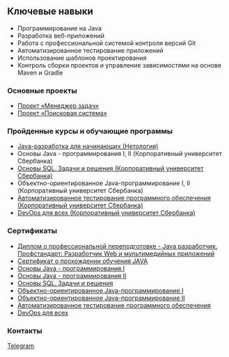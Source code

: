 ## Ключевые навыки
* Программирование на Java
* Разработка веб-приложений
* Работа с профессиональной системой контроля версий Git
* Автоматизированное тестирование приложений
* Использование шаблонов проектирования
* Контроль сборки проектов и управление зависимостями на основе Maven и Gradle

### Основные проекты

* [Проект «Менеджер задач»](https://github.com/elenalem3/TaskManager)
* [Проект «Поисковая система»](https://github.com/elenalem3/pcs-final-diplom)

### Пройденные курсы и обучающие программы
* [Java-разработка для начинающих (Нетология)]( https://cat.2035.university/rall/course/18723/?_ga=2.28831803.643243159.1670099510-1890383760.1651844711)
* Основы Java - программирования I, II (Корпоративный университет Сбербанка)
* [Основы SQL. Задачи и решения (Корпоративный университет Сбербанка)](https://sberuniversity.ru/learning/courses/hard-skills/osnovy-sql-i-baz-dannykh9858/)
* Объектно-ориентированное Java-программирование I, II (Корпоративный университет Сбербанка)
* [Автоматизированное тестирование программного обеспечения (Корпоративный университет Сбербанка)](https://github.com/elenalem3/elenalem3/blob/30344fffbb745d3ade57ae366fcd80187c09e408/%D0%9F%D1%80%D0%BE%D0%B3%D1%80%D0%B0%D0%BC%D0%BC%D0%B0%20%D0%BA%D1%83%D1%80%D1%81%D0%B0%20%D0%90%D0%A2%D0%9F%D0%9E.JPG)
* [DevOps для всех (Корпоративный университет Сбербанка)](https://github.com/elenalem3/elenalem3/blob/30344fffbb745d3ade57ae366fcd80187c09e408/%D0%9F%D1%80%D0%BE%D0%B3%D1%80%D0%B0%D0%BC%D0%BC%D0%B0%20DevOps.JPG)

### Сертификаты
* [Диплом о профессиональной переподготовке - Java разработчик. Профстандарт: Разработчик Web и мультимедийных приложений](https://github.com/elenalem3/elenalem3/blob/master/%D0%94%D0%B8%D0%BF%D0%BB%D0%BE%D0%BC.JPG)
* [Сертификат о прохождении обучения JAVA](https://github.com/elenalem3/elenalem3/blob/master/certificate.pdf)
* [Основы Java - программирования I](https://github.com/elenalem3/elenalem3/blob/master/%D0%A1%D0%B1%D0%B5%D1%80%D1%83%D0%BD%D0%B8%D0%B2%D0%B5%D1%80.JPG)
* [Основы Java - программирования II](https://github.com/elenalem3/elenalem3/blob/1855c5f22f170ba6d78e3f30ee8d41428f75e76a/%D0%9E%D1%81%D0%BD%D0%BE%D0%B2%D1%8B%20Java%202.JPG)
* [Основы SQL. Задачи и решения](https://github.com/elenalem3/elenalem3/blob/1855c5f22f170ba6d78e3f30ee8d41428f75e76a/%D0%9E%D1%81%D0%BD%D0%BE%D0%B2%D1%8B%20SQL.JPG)
* [Объектно-ориентированное Java-программирование I](https://github.com/elenalem3/elenalem3/blob/1855c5f22f170ba6d78e3f30ee8d41428f75e76a/%D0%9E%D0%9E%D0%9F%201%20%D0%A1%D0%B1%D0%B5%D1%80.JPG)
* [Объектно-ориентированное Java-программирование II](https://github.com/elenalem3/elenalem3/blob/1855c5f22f170ba6d78e3f30ee8d41428f75e76a/%D0%9E%D0%9E%D0%9F%202%20%D0%A1%D0%B1%D0%B5%D1%80.JPG)
* [Автоматизированное тестирование программного обеспечения](https://github.com/elenalem3/elenalem3/blob/1855c5f22f170ba6d78e3f30ee8d41428f75e76a/%D0%90%D0%B2%D1%82%D0%BE%D0%BC%D0%B0%D1%82%D0%B8%D0%B7%D0%B8%D1%80%D0%BE%D0%B2%D0%B0%D0%BD%D0%BD%D0%BE%D0%B5%20%D1%82%D0%B5%D1%81%D1%82%D0%B8%D1%80%D0%BE%D0%B2%D0%B0%D0%BD%D0%B8%D0%B5%20%D0%9F%D0%9E.JPG)
* [DevOps для всех](https://github.com/elenalem3/elenalem3/blob/1855c5f22f170ba6d78e3f30ee8d41428f75e76a/DevOps%20%D0%B4%D0%BB%D1%8F%20%D0%B2%D1%81%D0%B5%D1%85.JPG) 


### Контакты
[Telegram](https://t.me/elenkagoy)


